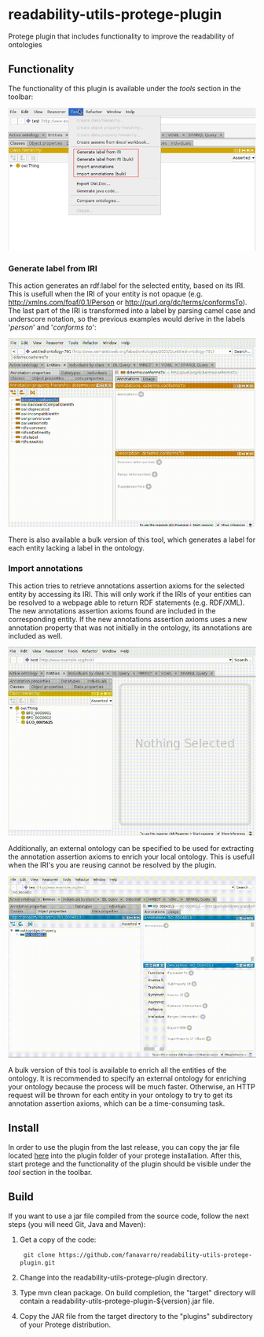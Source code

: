 # readability-utils-protege-plugin
Protege plugin that includes functionality to improve the readability of ontologies


## Functionality
The functionality of this plugin is available under the *tools* section in the toolbar:

![toolbar](assets/plugin_screenshot.png)

### Generate label from IRI

This action generates an rdf:label for the selected entity, based on its IRI. This is usefull when the IRI of your entity is not opaque (e.g. http://xmlns.com/foaf/0.1/Person or http://purl.org/dc/terms/conformsTo). The last part of the IRI is transformed into a label by parsing camel case and underscore notation, so the previous examples would derive in the labels '*person*' and '*conforms to*':

![generate_label](assets/generate_label.gif)

There is also available a bulk version of this tool, which generates a label for each entity lacking a label in the ontology.


### Import annotations

This action tries to retrieve annotations assertion axioms for the selected entity by accessing its IRI. This will only work if the IRIs of your entities can be resolved to a webpage able to return RDF statements (e.g. RDF/XML). The new annotations assertion axioms found are included in the corresponding entity. If the new annotations assertion axioms uses a new annotation property that was not initially in the ontology, its annotations are included as well.

![import_annotations](assets/import_annotations.gif)

Additionally, an external ontology can be specified to be used for extracting the annotation assertion axioms to enrich your local ontology. This is usefull when the IRI's you are reusing cannot be resolved by the plugin.

![import_annotations_ext_ont](assets/import_annotations_ext_ont.gif)

A bulk version of this tool is available to enrich all the entities of the ontology. It is recommended to specify an external ontology for enriching your ontology because the process will be much faster. Otherwise, an HTTP request will be thrown for each entity in your ontology to try to get its annotation assertion axioms, which can be a time-consuming task.


## Install
In order to use the plugin from the last release, you can copy the jar file located [here](https://github.com/fanavarro/readability-utils-protege-plugin/releases/download/v1.0.0/readability-utils-protege-plugin-1.0.0.jar) into the plugin folder of your protege installation. After this, start protege and the functionality of the plugin should be visible under the *tool* section in the toolbar.


## Build
If you want to use a jar file compiled from the source code, follow the next steps (you will need Git, Java and Maven):

1. Get a copy of the code:

        git clone https://github.com/fanavarro/readability-utils-protege-plugin.git

2. Change into the readability-utils-protege-plugin directory.

3. Type mvn clean package.  On build completion, the "target" directory will contain a readability-utils-protege-plugin-${version}.jar file.

4. Copy the JAR file from the target directory to the "plugins" subdirectory of your Protege distribution.